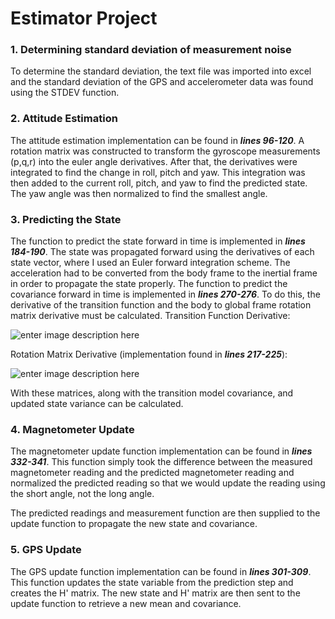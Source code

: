 ﻿# Estimator Project

### 1. Determining standard deviation of measurement noise
To determine the standard deviation, the text file was imported into excel and the standard deviation of the GPS and accelerometer data was found using the STDEV function. 

### 2. Attitude Estimation

The attitude estimation implementation can be found in ***lines 96-120***. A rotation matrix was constructed to transform the gyroscope measurements (p,q,r) into the euler angle derivatives. After that, the derivatives were integrated to find the change in roll, pitch and yaw. This integration was then added to the current roll, pitch, and yaw to find the predicted state.  The yaw angle was then normalized to find the smallest angle.

### 3. Predicting the State
The function to predict the state forward in time is implemented in ***lines 184-190***. The state was propagated forward using the derivatives of each state vector, where I used an Euler forward integration scheme. The acceleration had to be converted from the body frame to the inertial frame in order to propagate the state properly.
The function to predict the covariance forward in time is implemented in ***lines 270-276***. To do this, the derivative of the transition function and the body to global frame rotation matrix derivative must be calculated.
Transition Function Derivative:

![enter image description here](https://lh3.googleusercontent.com/y5gc5OqwT67tvoyuia0RNPPKeBgD5Nnm6cEY1NqB-iBRqTmhahPj0335W51oR67oVHQeXayOCIkRgCAJx628DAhTWVHql0E9dGSyD3naT8QAJKrDb6t2tMMrB4y7R5mORh7Jv5JpeA2tRXN3F8jsam19cQAo5FSGqq1s8DHM_MpSmlajydx7qJE1H3aLjivgNObeS5HVVD42Y1pU7t80fgthLkV5aiDq-2wwQ-ccYjVYZtA6tumRPv5mxQp5L2ZE4hRFJp3lk4IKr45-fhohTVYkYeMGDOCQRVdK04e0AYSDGGQKjM-uYCzhnwBcqMJkeCndZUP2u1hKwJN5N6-HMpl9J6-VqueuqVKnjPlJNZ-B70msygkuB0UHO7Bywd5gWjgAEjsW5ieyhIY0XkqNxw8-GXDDHnIuBjX43jT6LKEPYsEKCGb4e0vL8kFDKU1qUHllf8N7MdIB5wWcKrTK8BrYcyxheq3p-fHKPV3dxPrTLr0g7lmkWTNPp-FSlMLW7iqLcpiesS3Q6tDgam6VhxTeaiSAPHGrvG0B1mWoc5sMi-ty2_V1uMIlUUd2tpLLOX2KN69dSPEeRW0azkQc5VuxRi_8vWViA4zU48zuQQ_Zp7zfvWBkZ1O6p3heiqucRWinMUK0S07_02zzYn0Ukj3TG0bqalxZTiF21saMoL_BPO7ozfna5jI1gxAvOVtzFNH9vA0Q48wObkzBLQ2PuvY=w716-h312-no?authuser=0)

Rotation Matrix Derivative (implementation found in ***lines 217-225***):

![enter image description here](https://lh3.googleusercontent.com/T-_Kk6E0igT2Z-RJPijNd93eF6k11RLZlkAw4BLmeEmzK_Eh5CNLIga3woGEL44SEzHCQp0ADz5r1wSQmemmz9ZERRtHKfqGVChBIXpFMmJ3OWO_Ezzk2kzWF5eZ9UI8CsgJng_gxa-WeM2OGag4pnnz3mUnO8nDx-FHnBxmBALSk1EZRzDMc89LMDHMi9xnCVqTvQtqHm5T--vucZO41YhZ3dxcYwvVNnFFlp4gtCjbIKU7wmyg3tbVi9l1ACBnwKRv0RvvJSxUMGs6WfmTcUKa3938o81OrifLrYiK-vD27C3SvRyD7cb1arAk566Q40Y8fpCrAEIpjyH4gTGGewyXQhywZhzOjQR2Syx5YsilR_yepfgxX0zo2jR8xakpWiJw4I1eq97pDaJX91_te1W75VBZcshyPgzE26C9XGmSlsLHlogxCst2yalR_426zlxZGfzYZNchHbIum-tHqDU4lyZH4ZsRJn2mKMCEFKSbUoLEvt5uef33vOA6aQddBhHwknhH1UFqcMdPgZZieb2wFuN0ngqn4m0LJX2mG8V2WKlK_ORA7K83GCCMu1BM3ArY-gWlaLLK21MZm_bGi9mryVIms9fed4M5mB4KS1NsD4zw455PYOq9bNFXq_P9Lf9NgHv4b2NlOOWf5eM9qTNHVjRZLXSFYGckGIIK_HLY6eNbfLl4jWrK8rHFjqVXnmz61m-iAzIkNG2lVUy__O4=w1316-h180-no?authuser=0)

With these matrices, along with the transition model covariance, and updated state variance can be calculated.

### 4. Magnetometer Update
The magnetometer update function implementation can be found in ***lines 332-341***. This function simply took the difference between the measured magnetometer reading and the predicted magnetometer reading and normalized the predicted reading so that we would update the reading using the short angle, not the long angle.

The predicted readings and measurement function are then supplied to the update function to propagate the new state and covariance.

### 5. GPS Update
The GPS update function implementation can be found in ***lines 301-309***. This function updates the state variable from the prediction step and creates the H' matrix. The new state and H' matrix are then sent to the update function to retrieve a new mean and covariance.
